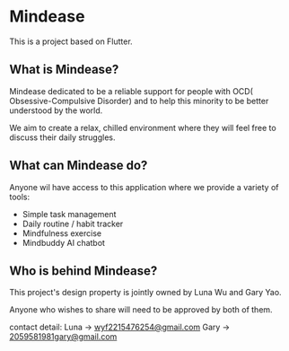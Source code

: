 # Mindease

This is a project based on Flutter.

## What is Mindease?

Mindease dedicated to be a reliable support for people with OCD( Obsessive-Compulsive Disorder) and to help this minority to be better understood by the world.

We aim to create a relax, chilled environment where they will feel free to discuss their daily struggles.

## What can Mindease do?

Anyone wil have access to this application where we provide a variety of tools:
- Simple task management
- Daily routine / habit tracker
- Mindfulness exercise
- Mindbuddy AI chatbot

## Who is behind Mindease?
This project's design property is jointly owned by Luna Wu and Gary Yao.

Anyone who wishes to share will need to be approved by both of them.

contact detail:
Luna -> wyf2215476254@gmail.com
Gary -> 2059581981gary@gmail.com
